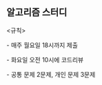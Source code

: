 ## 알고리즘 스터디

<p><규칙></p>
<p>- 매주 월요일 18시까지 제출</p>
</p>- 화요일 오전 10시에 코드리뷰</p>
</p>- 공통 문제 2문제, 개인 문제 3문제</p>
